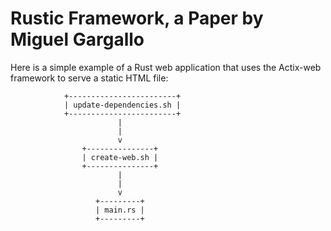 # Rustic Framework, a Paper by Miguel Gargallo

Here is a simple example of a Rust web application that uses the Actix-web framework to serve a static HTML file:

```
            +------------------------+
            | update-dependencies.sh |
            +------------------------+
                        |
                        |
                        v
                +---------------+
                | create-web.sh |
                +---------------+
                        |
                        |
                        v
                   +---------+
                   | main.rs |
                   +---------+
```
